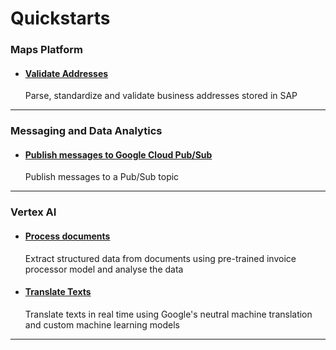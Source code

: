# Quickstarts

### Maps Platform
* #### [Validate Addresses](qs_validate_address.md)
  Parse, standardize and validate business addresses stored in SAP

***
### Messaging and Data Analytics
* #### [Publish messages to Google Cloud Pub/Sub](qs_publish_messages.md)
    Publish messages to a Pub/Sub topic

***
### Vertex AI
* #### [Process documents](qs_process_documents.md)
    Extract structured data from documents using pre-trained invoice processor model and analyse the data
    
* #### [Translate Texts](qs_translate_texts.md)
    Translate texts in real time using Google's neutral machine translation and custom machine learning models
***
